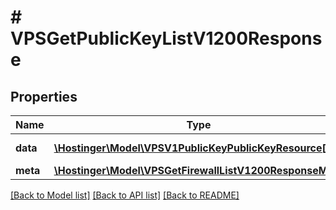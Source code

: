 # # VPSGetPublicKeyListV1200Response

## Properties

Name | Type | Description | Notes
------------ | ------------- | ------------- | -------------
**data** | [**\Hostinger\Model\VPSV1PublicKeyPublicKeyResource[]**](VPSV1PublicKeyPublicKeyResource.md) | Array of [&#x60;VPS.V1.PublicKey.PublicKeyResource&#x60;](#model/vpsv1publickeypublickeyresource) | [optional]
**meta** | [**\Hostinger\Model\VPSGetFirewallListV1200ResponseMeta**](VPSGetFirewallListV1200ResponseMeta.md) |  | [optional]

[[Back to Model list]](../../README.md#models) [[Back to API list]](../../README.md#endpoints) [[Back to README]](../../README.md)
